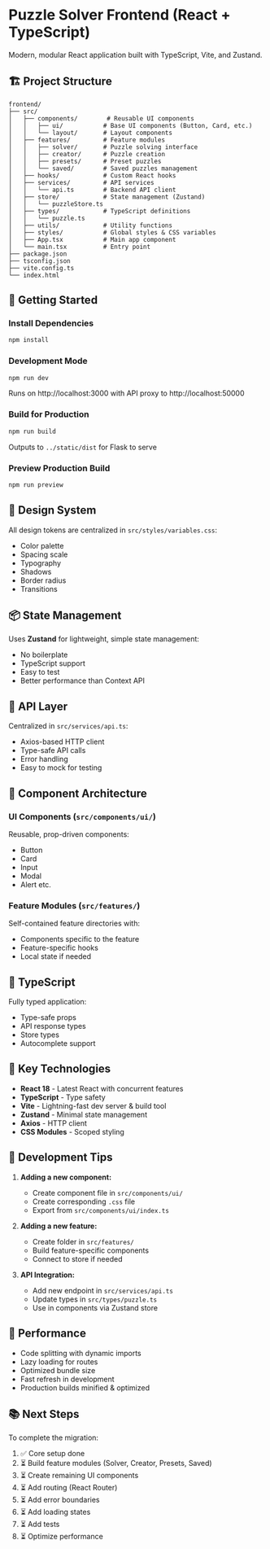 # Puzzle Solver Frontend (React + TypeScript)

Modern, modular React application built with TypeScript, Vite, and Zustand.

## 🏗️ Project Structure

```
frontend/
├── src/
│   ├── components/        # Reusable UI components
│   │   ├── ui/           # Base UI components (Button, Card, etc.)
│   │   └── layout/       # Layout components
│   ├── features/         # Feature modules
│   │   ├── solver/       # Puzzle solving interface
│   │   ├── creator/      # Puzzle creation
│   │   ├── presets/      # Preset puzzles
│   │   └── saved/        # Saved puzzles management
│   ├── hooks/            # Custom React hooks
│   ├── services/         # API services
│   │   └── api.ts        # Backend API client
│   ├── store/            # State management (Zustand)
│   │   └── puzzleStore.ts
│   ├── types/            # TypeScript definitions
│   │   └── puzzle.ts
│   ├── utils/            # Utility functions
│   ├── styles/           # Global styles & CSS variables
│   ├── App.tsx           # Main app component
│   └── main.tsx          # Entry point
├── package.json
├── tsconfig.json
├── vite.config.ts
└── index.html
```

## 🚀 Getting Started

### Install Dependencies
```bash
npm install
```

### Development Mode
```bash
npm run dev
```
Runs on http://localhost:3000 with API proxy to http://localhost:50000

### Build for Production
```bash
npm run build
```
Outputs to `../static/dist` for Flask to serve

### Preview Production Build
```bash
npm run preview
```

## 🎨 Design System

All design tokens are centralized in `src/styles/variables.css`:
- Color palette
- Spacing scale
- Typography
- Shadows
- Border radius
- Transitions

## 📦 State Management

Uses **Zustand** for lightweight, simple state management:
- No boilerplate
- TypeScript support
- Easy to test
- Better performance than Context API

## 🔌 API Layer

Centralized in `src/services/api.ts`:
- Axios-based HTTP client
- Type-safe API calls
- Error handling
- Easy to mock for testing

## 🧩 Component Architecture

### UI Components (`src/components/ui/`)
Reusable, prop-driven components:
- Button
- Card
- Input
- Modal
- Alert
etc.

### Feature Modules (`src/features/`)
Self-contained feature directories with:
- Components specific to the feature
- Feature-specific hooks
- Local state if needed

## 📝 TypeScript

Fully typed application:
- Type-safe props
- API response types
- Store types
- Autocomplete support

## 🎯 Key Technologies

- **React 18** - Latest React with concurrent features
- **TypeScript** - Type safety
- **Vite** - Lightning-fast dev server & build tool
- **Zustand** - Minimal state management
- **Axios** - HTTP client
- **CSS Modules** - Scoped styling

## 🔧 Development Tips

1. **Adding a new component:**
   - Create component file in `src/components/ui/`
   - Create corresponding `.css` file
   - Export from `src/components/ui/index.ts`

2. **Adding a new feature:**
   - Create folder in `src/features/`
   - Build feature-specific components
   - Connect to store if needed

3. **API Integration:**
   - Add new endpoint in `src/services/api.ts`
   - Update types in `src/types/puzzle.ts`
   - Use in components via Zustand store

## 🚀 Performance

- Code splitting with dynamic imports
- Lazy loading for routes
- Optimized bundle size
- Fast refresh in development
- Production builds minified & optimized

## 📚 Next Steps

To complete the migration:
1. ✅ Core setup done
2. ⏳ Build feature modules (Solver, Creator, Presets, Saved)
3. ⏳ Create remaining UI components
4. ⏳ Add routing (React Router)
5. ⏳ Add error boundaries
6. ⏳ Add loading states
7. ⏳ Add tests
8. ⏳ Optimize performance

